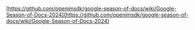 [https://github.com/openimsdk/google-season-of-docs/wiki/Google-Season-of-Docs-2024](https://github.com/openimsdk/google-season-of-docs/wiki/Google-Season-of-Docs-2024)

